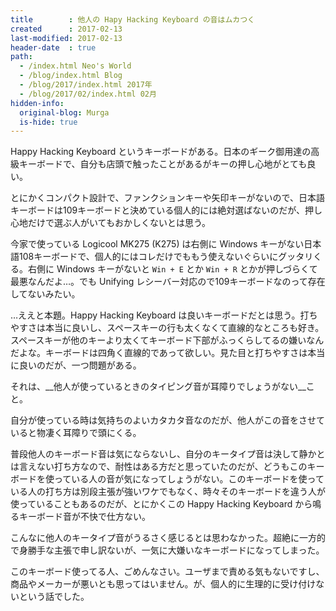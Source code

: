 ```yaml
---
title        : 他人の Hapy Hacking Keyboard の音はムカつく
created      : 2017-02-13
last-modified: 2017-02-13
header-date  : true
path:
  - /index.html Neo's World
  - /blog/index.html Blog
  - /blog/2017/index.html 2017年
  - /blog/2017/02/index.html 02月
hidden-info:
  original-blog: Murga
  is-hide: true
---
```


Happy Hacking Keyboard というキーボードがある。日本のギーク御用達の高級キーボードで、自分も店頭で触ったことがあるがキーの押し心地がとても良い。

とにかくコンパクト設計で、ファンクションキーや矢印キーがないので、日本語キーボードは109キーボードと決めている個人的には絶対選ばないのだが、押し心地だけで選ぶ人がいてもおかしくないとは思う。

今家で使っている Logicool MK275 (K275) は右側に Windows キーがない日本語108キーボードで、個人的にはコレだけでももう使えないぐらいにグッタリくる。右側に Windows キーがないと `Win + E` とか `Win + R` とかが押しづらくて最悪なんだよ…。でも Unifying レシーバー対応ので109キーボードなのって存在してないみたい。

…ええと本題。Happy Hacking Keyboard は良いキーボードだとは思う。打ちやすさは本当に良いし、スペースキーの行も太くなくて直線的なところも好き。スペースキーが他のキーより太くてキーボード下部がふっくらしてるの嫌いなんだよな。キーボードは四角く直線的であって欲しい。見た目と打ちやすさは本当に良いのだが、一つ問題がある。

それは、__他人が使っているときのタイピング音が耳障りでしょうがない__こと。

自分が使っている時は気持ちのよいカタカタ音なのだが、他人がこの音をさせていると物凄く耳障りで頭にくる。

普段他人のキーボード音は気にならないし、自分のキータイプ音は決して静かとは言えない打ち方なので、耐性はある方だと思っていたのだが、どうもこのキーボードを使っている人の音が気になってしょうがない。このキーボードを使っている人の打ち方は別段主張が強いワケでもなく、時々そのキーボードを違う人が使っていることもあるのだが、とにかくこの Happy Hacking Keyboard から鳴るキーボード音が不快で仕方ない。

こんなに他人のキータイプ音がうるさく感じるとは思わなかった。超絶に一方的で身勝手な主張で申し訳ないが、一気に大嫌いなキーボードになってしまった。

このキーボード使ってる人、ごめんなさい。ユーザまで責める気もないですし、商品やメーカーが悪いとも思ってはいません。が、個人的に生理的に受け付けないという話でした。
